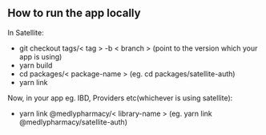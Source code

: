 
## How to run the app locally
In Satellite:
* git checkout tags/< tag > -b < branch > (point to the version which your app is using)
* yarn build
* cd packages/< package-name > (eg. cd packages/satellite-auth)
* yarn link

Now, in your app eg. IBD, Providers etc(whichever is using satellite):
* yarn link @medlypharmacy/< library-name  > (eg. yarn link @medlypharmacy/satellite-auth)
